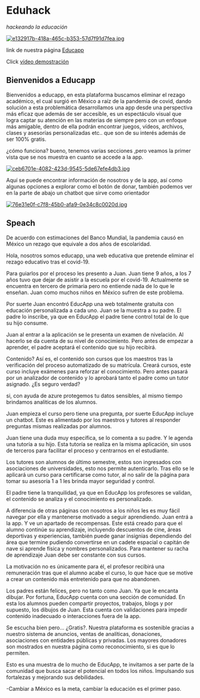 # Eduhack


*hackeando la  educación*

[![e132917b-418a-465c-b353-57d7f91d7fea.jpg](https://i.postimg.cc/JnNhJX5b/e132917b-418a-465c-b353-57d7f91d7fea.jpg)](https://postimg.cc/BLvsfXy6)

link de nuestra página [Educapp](https://educapp.z13.web.core.windows.net/)

Click [vídeo demostración ](https://youtu.be/AwH9f_kN45E)

## Bienvenidos a Educapp 
Bienvenidos a educapp, en esta plataforma buscamos eliminar el rezago académico, el cual surgió en  México a raíz de la pandemia de covid, dando solución a esta problemática desarrollamos una app desde una perspectiva más eficaz  que además de ser accesible, es un espectáculo visual que logra captar su atención en las materias de siempre pero con un enfoque más amigable, dentro de ella podrán encontrar juegos, vídeos, archivos, clases y asesorías personalizadas etc.. que son de su interés además de ser 100% gratis.




¿cómo funciona?
bueno, tenemos varias secciones ,pero veamos la primer vista que se nos muestra en cuanto se accede a la app.


[![ceb6701e-4082-423d-9545-5de67efe4db3.jpg](https://i.postimg.cc/3RK4N7Kf/ceb6701e-4082-423d-9545-5de67efe4db3.jpg)](https://postimg.cc/rdPFZBR5)


Aquí se puede encontrar información de nosotros y de la app, así como algunas opciones a explorar como el botón de donar, también podemos ver en la parte de abajo un chatbot que sirve como orientador


[![76e31e0f-c7f8-45b0-afa9-0e34c8c0020d.jpg](https://i.postimg.cc/mrdzPJtb/76e31e0f-c7f8-45b0-afa9-0e34c8c0020d.jpg)](https://postimg.cc/CZqLtvGt)

## Speach

De acuerdo con estimaciones del Banco Mundial, la pandemia causó en México un rezago que equivale a dos años de escolaridad.

Hola, nosotros somos educapp, una web educativa que pretende eliminar el rezago educativo tras el covid-19. 

Para guiarlos por el proceso les presento a Juan. Juan tiene 9 años, a los 7 años tuvo que dejar de asistir a la escuela por el covid-19. Actualmente se encuentra en tercero de primaria pero no entiende nada de lo que le enseñan. Juan como muchos niños en México sufren de este problema. 

Por suerte Juan encontró EducApp una web totalmente gratuita con educación personalizada a cada uno. Juan se la muestra a su padre. El padre lo inscribe, ya que en EducApp el padre tiene control total de lo que su hijo consume.

Juan al entrar a la aplicación se le presenta un examen de nivelación. Al hacerlo se da cuenta de su nivel de conocimiento. Pero antes de empezar a aprender, el padre aceptará el contenido que su hijo recibirá. 

Contenido? Así es, el contenido son cursos que los maestros tras la verificación del proceso automatizado de su matrícula. Creará cursos, este curso incluye exámenes para reforzar el conocimiento. Pero antes pasará por un analizador de contenido y lo aprobará tanto el padre como un tutor asignado. ¿Es seguro verdad?

si, con ayuda de azure protegemos tu datos sensibles, al mismo tiempo brindamos analiticas de los alumnos.

Juan empieza el curso pero tiene una pregunta, por suerte EducApp incluye un chatbot. Este es alimentado por los maestros y tutores al responder preguntas mismas realizadas por alumnos.

Juan tiene una duda muy específica, se lo comenta a su padre. Y le agenda una tutoría a su hijo. Esta tutoría se realiza en la misma aplicación, sin usos de terceros para facilitar el proceso y centrarnos en el estudiante.

Los tutores son alumnos de último semestre, estos son ingresados con asociaciones de universidades, esto nos permite autenticarlo. Tras ello se le aplicará un curso para certificarse como tutor, al no salir de la página para tomar su asesoría 1 a 1 les brinda mayor seguridad y control.

El padre tiene la tranquilidad, ya que en EducApp los profesores se validan, el contenido se analiza y el conocimiento es personalizado.

A diferencia de otras páginas con nosotros
a  los niños les es muy fácil navegar por ella y mantenerse motivado a seguir aprendiendo.
Juan entrá a la app. Y ve un apartado de recompensas. Este está creado para que el alumno continúe su aprendizaje, incluyendo descuentos de cine, áreas deportivas y experiencias, también puede ganar insignias dependiendo del área que termine pudiendo convertirse en un cadete espacial o capitán de nave si aprende física y nombres personalizados.
Para mantener su racha de aprendizaje Juan debe ser constante con sus cursos.

La  motivación no es únicamente para él, el profesor recibirá una remuneración tras que el alumno acabe el curso, lo que hace que se motive a crear un contenido más entretenido para que no abandonen.



Los padres están felices, pero no tanto como Juan. Ya que le encanta dibujar. Por fortuna, EducApp cuenta con una sección de comunidad. En esta los alumnos pueden compartir proyectos, trabajos, blogs y por supuesto, los dibujos de Juan.
Esta cuenta con validaciones para impedir contenido inadecuado o interacciones fuera de la app.

Se escucha bien pero… ¿Gratis?. Nuestra plataforma es sostenible gracias a nuestro sistema de anuncios, ventas de analíticas, donaciones, asociaciones con entidades públicas y privadas. Los mayores donadores son mostrados en nuestra página como reconocimiento, si es que lo permiten.

Esto es una muestra de lo mucho de EducApp, te invitamos a ser parte de la comunidad que busca sacar el potencial en todos los niños. Impulsando sus fortalezas y mejorando sus debilidades.

-Cambiar a México es la meta, cambiar la educación es el primer paso.
